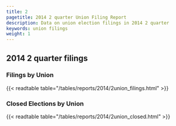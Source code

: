 ```yaml
---
title: 2
pagetitle: 2014 2 quarter Union Filing Report
description: Data on union election filings in 2014 2 quarter 
keywords: union filings
weight: 1
---
```


## 2014 2 quarter filings

### Filings by Union
{{< readtable table="/tables/reports/2014/2union_filings.html" >}}

### Closed Elections by Union
{{< readtable table="/tables/reports/2014/2union_closed.html" >}}
